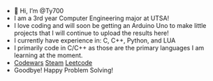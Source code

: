 - 👋 Hi, I’m @Ty700
- I am a 3rd year Computer Engineering major at UTSA!
- I love coding and will soon be getting an Arduino Uno to make little projects that I will continue to upload the results here!
- I currently have experience in: C, C++, Python, and LUA
- I primarily code in C/C++ as those are the primary languages I am learning at the moment. 
- [Codewars](https://www.codewars.com/users/Ty700) [Steam](https://steamcommunity.com/id/Tylanater700/) [Leetcode](https://leetcode.com/Ty700/)
- Goodbye! Happy Problem Solving!
